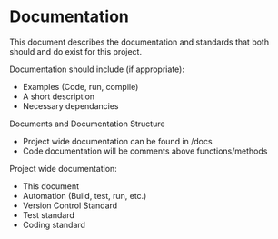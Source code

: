 # Documentation
This document describes the documentation and standards that both should and do
exist for this project.

Documentation should include (if appropriate):
- Examples (Code, run, compile)
- A short description
- Necessary dependancies

Documents and Documentation Structure
- Project wide documentation can be found in /docs
- Code documentation will be comments above functions/methods

Project wide documentation:
- This document
- Automation (Build, test, run, etc.)
- Version Control Standard
- Test standard
- Coding standard
